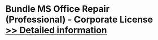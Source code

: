 # Bundle MS Office Repair (Professional) - Corporate License<br />[>> Detailed information](https://secure.element5.com/esales/product.html?productid=300336777&affiliateid=200057808)